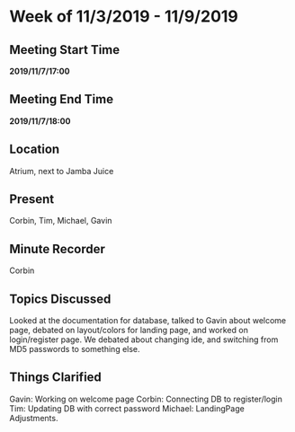 # Week of 11/3/2019 - 11/9/2019

## Meeting Start Time

**2019/11/7/17:00**

## Meeting End Time

**2019/11/7/18:00**

## Location

Atrium, next to Jamba Juice

## Present

Corbin, Tim, Michael, Gavin

## Minute Recorder

Corbin

## Topics Discussed

Looked at the documentation for database, talked to Gavin about welcome page, debated on layout/colors for landing page, and worked on login/register page. 
We debated about changing ide, and switching from MD5 passwords to something else. 

## Things Clarified

Gavin: Working on welcome page
Corbin: Connecting DB to register/login
Tim: Updating DB with correct password
Michael: LandingPage Adjustments.
